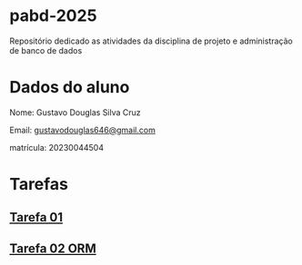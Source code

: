 # pabd-2025
Repositório dedicado as atividades da disciplina de projeto e administração de banco de dados

# Dados do aluno

Nome: Gustavo Douglas Silva Cruz

Email: gustavodouglas646@gmail.com

matrícula: 20230044504

# Tarefas

## [Tarefa 01](tarefas/t01/tarefa01.md)
## [Tarefa 02 ORM](tarefas/orm/tarefa02-orm.md)
